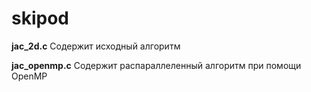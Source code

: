 # skipod

<p><b>jac_2d.c</b> Содержит исходный алгоритм</p>
<p><b>jac_openmp.c</b> Содержит распараллеленный алгоритм при помощи OpenMP</p>

